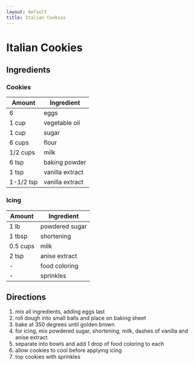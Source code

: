 ```yaml
---
layout: default
title: Italian Cookies
---
```


# Italian Cookies

## Ingredients

### Cookies

Amount | Ingredient
-|-
6 | eggs
1 cup | vegetable oil
1 cup | sugar
6 cups | flour
1/2 cups | milk
6 tsp | baking powder
1 tsp | vanilla extract
1-1/2 tsp | vanilla extract

### Icing

Amount | Ingredient
-|-
1 lb | powdered sugar
1 tbsp | shortening
0.5 cups | milk
2 tsp | anise extract
- | food coloring
- | sprinkles

## Directions

1. mix all ingredients, adding eggs last
2. roll dough into small balls and place on baking sheet
3. bake at 350 degrees until golden brown
4. for icing, mix powdered sugar, shortening, milk, dashes of vanilla and anise extract
5. separate into bowls and add 1 drop of food coloring to each
6. allow cookies to cool before applying icing
7. top cookies with sprinkles